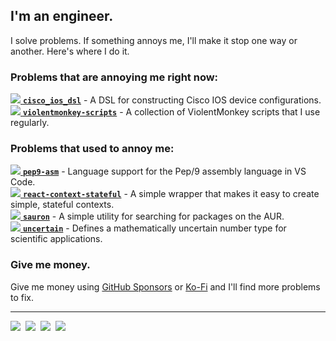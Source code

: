 ## I'm an engineer.

I solve problems. If something annoys me, I'll make it stop one way or another.
Here's where I do it.

### Problems that are annoying me right now:

[![][repo-icon] **`cisco_ios_dsl`**][icorbrey/cisco_ios_dsl] - A DSL for constructing Cisco IOS device configurations.  
[![][repo-icon] **`violentmonkey-scripts`**][icorbrey/violentmonkey-scripts] - A collection of ViolentMonkey scripts that I use regularly.  
  
### Problems that used to annoy me:

[![][repo-icon] **`pep9-asm`**][icorbrey/pep9-asm] - Language support for the Pep/9 assembly language in VS Code.  
[![][repo-icon] **`react-context-stateful`**][icorbrey/react-context-stateful] - A simple wrapper that makes it easy to create simple, stateful contexts.   
[![][repo-icon] **`sauron`**][icorbrey/sauron] - A simple utility for searching for packages on the AUR.  
[![][repo-icon] **`uncertain`**][icorbrey/uncertain] - Defines a mathematically uncertain number type for scientific applications.  

### Give me money.

Give me money using [GitHub Sponsors][sponsor-link] or [Ko-Fi][kofi-link] and
I'll find more problems to fix.
  
---

[![][linkedin-icon]][linkedin-link]&nbsp;
[![][printables-icon]][printables-link]&nbsp;
[![][twitter-icon]][twitter-link]&nbsp;
[![][kofi-icon]][kofi-link]&nbsp;

[repo-icon]: ./icons/repo.svg

[icorbrey/sauron]: https://github.com/icorbrey/sauron "Check out icorbrey/sauron on GitHub"
[icorbrey/pep9-asm]: https://github.com/icorbrey/pep9-asm "Check out icorbrey/pep9-asm on GitHub"
[icorbrey/uncertain]: https://github.com/icorbrey/uncertain "Check out icorbrey/uncertain on GitHub"
[icorbrey/cisco_ios_dsl]: https://github.com/icorbrey/cisco_ios_dsl "Check out icorbrey/cisco_ios_dsl on GitHub"
[icorbrey/violentmonkey-scripts]: https://github.com/icorbrey/violentmonkey-scripts "Check out icorbrey/violentmonkey-scripts on GitHub"
[icorbrey/react-context-stateful]: https://github.com/icorbrey/react-context-stateful "Check out icorbrey/react-context-stateful on GitHub"

[sponsor-link]: https://github.com/sponsors/icorbrey "Sponsor Isaac Corbrey on GitHub"

[linkedin-icon]: ./icons/linkedin.svg
[linkedin-link]: https://linkedin.com/in/icorbrey "Connect with Isaac Corbrey on LinkedIn"

[twitter-icon]: ./icons/twitter.svg
[twitter-link]: https://twitter.com/icorbrey "Follow Isaac Corbrey on Twitter"

[printables-icon]: ./icons/printables.svg
[printables-link]: https://www.printables.com/social/247535-icorbrey/about "Check out Isaac Corbrey's models on Printables"

[kofi-icon]: ./icons/kofi.svg
[kofi-link]: https://ko-fi.com/icorbrey "Support Isaac Corbrey on Ko-Fi"
